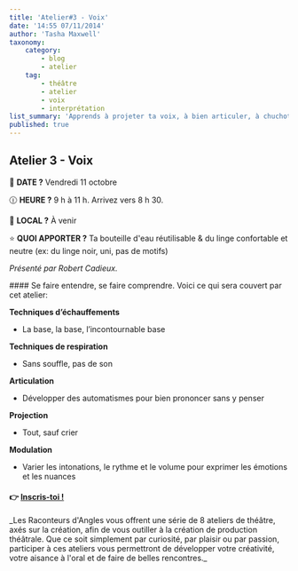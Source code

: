 ```yaml
---
title: 'Atelier#3 - Voix'
date: '14:55 07/11/2014'
author: 'Tasha Maxwell'
taxonomy:
    category:
        - blog
        - atelier
    tag:
        - théâtre
        - atelier
        - voix
        - interprétation
list_summary: 'Apprends à projeter ta voix, à bien articuler, à chuchoter, à projeter sans crier et à créer des personnages en modulant intonations, rythmes et volume.'
published: true
---
```


## Atelier 3 - Voix
📆 **DATE ?** Vendredi 11 octobre

🕧 **HEURE ?** 9 h à 11 h. Arrivez vers 8 h 30.

📍 **LOCAL ?** À venir

⭐ **QUOI APPORTER ?** Ta bouteille d'eau réutilisable & du linge confortable et neutre (ex: du linge noir, uni, pas de motifs)

_Présenté par Robert Cadieux._
<p>
    <p>
	</p>
</p>
#### Se faire entendre, se faire comprendre.
Voici ce qui sera couvert par cet atelier:

**Techniques d’échauffements**
* La base, la base, l’incontournable base

**Techniques de respiration**
* Sans souffle, pas de son

**Articulation**
* Développer des automatismes pour bien prononcer sans y penser

**Projection**
* Tout, sauf crier

**Modulation**
* Varier les intonations, le rythme et le volume pour exprimer les émotions et les nuances

#### 👉 [Inscris-toi !](https://lepointdevente.com/billets/kbg241011001)
<p>
    <span class="line"></span>
</p>
_Les Raconteurs d'Angles vous offrent une série de 8 ateliers de théâtre, axés sur la création, afin de vous outiller à la création de production théâtrale.
Que ce soit simplement par curiosité, par plaisir ou par passion, participer à ces ateliers vous permettront de développer votre créativité, votre aisance à l'oral et de faire de belles rencontres._